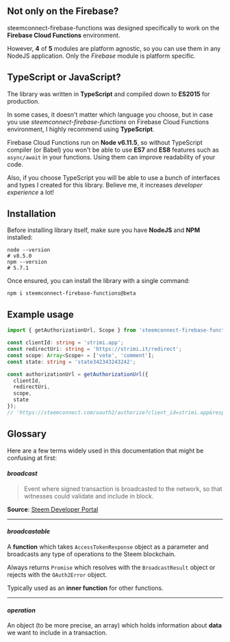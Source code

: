 ## Not only on the Firebase?

steemconnect-firebase-functions was designed specifically to work on the **Firebase Cloud Functions** environment.

However, **4** of **5** modules are platform agnostic, so you can use them in any NodeJS application. Only the _Firebase_ module is platform specific.

## TypeScript or JavaScript?

The library was written in **TypeScript** and compiled down to **ES2015** for production.

In some cases, it doesn't matter which language you choose, but in case you use _steemconnect-firebase-functions_ on Firebase Cloud Functions environment, I highly recommend using **TypeScript**.

Firebase Cloud Functions run on **Node v6.11.5**, so without TypeScript compiler (or Babel) you won't be able to use **ES7** and **ES8** features such as `async/await` in your functions. Using them can improve readability of your code.

Also, if you choose TypeScript you will be able to use a bunch of interfaces and types I created for this library. Believe me, it increases _developer experience_ a lot!

## Installation

Before installing library itself, make sure you have **NodeJS** and **NPM** installed:

```
node --version
# v8.5.0
npm --version
# 5.7.1
```

Once ensured, you can install the library with a single command:

```
npm i steemconnect-firebase-functions@beta
```

## Example usage

```typescript
import { getAuthorizationUrl, Scope } from 'steemconnect-firebase-functions';

const clientId: string = 'strimi.app';
const redirectUri: string = 'https://strimi.it/redirect';
const scope: Array<Scope> = ['vote', 'comment'];
const state: string = 'state342343243242';

const authorizationUrl = getAuthorizationUrl({
  clientId,
  redirectUri,
  scope,
  state
});
// 'https://steemconnect.com/oauth2/authorize?client_id=strimi.app&response_type=code&redirect_uri=https%3A%2F%2Fstrimi.it%2Fredirect&scope=vote&state=state342343243242'
```

## Glossary

Here are a few terms widely used in this documentation that might be confusing at first:

#### _broadcast_

> Event where signed transaction is broadcasted to the network, so that witnesses could validate and include in block.

**Source**: [Steem Developer Portal](https://developers.steem.io/glossary/#transactions)

---

#### _broadcastable_

A **function** which takes `AccessTokenResponse` object as a parameter and broadcasts any type of operations to the Steem blockchain.

Always returns `Promise` which resolves with the `BroadcastResult` object or rejects with the `OAuth2Error` object.

Typically used as an **inner function** for other functions.

---

#### _operation_

An object (to be more precise, an array) which holds information about **data** we want to include in a transaction.
